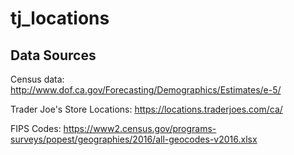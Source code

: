 # tj_locations

## Data Sources
Census data: http://www.dof.ca.gov/Forecasting/Demographics/Estimates/e-5/

Trader Joe's Store Locations: https://locations.traderjoes.com/ca/

FIPS Codes: https://www2.census.gov/programs-surveys/popest/geographies/2016/all-geocodes-v2016.xlsx

